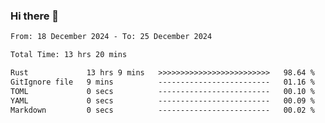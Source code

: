### Hi there 👋

<!--
**ututono/ututono** is a ✨ _special_ ✨ repository because its `README.md` (this file) appears on your GitHub profile.

Here are some ideas to get you started:

- 🔭 I’m currently working on ...
- 🌱 I’m currently learning ...
- 👯 I’m looking to collaborate on ...
- 🤔 I’m looking for help with ...
- 💬 Ask me about ...
- 📫 How to reach me: ...
- 😄 Pronouns: ...
- ⚡ Fun fact: ...
-->



<!--START_SECTION:waka-->

```txt
From: 18 December 2024 - To: 25 December 2024

Total Time: 13 hrs 20 mins

Rust             13 hrs 9 mins   >>>>>>>>>>>>>>>>>>>>>>>>>   98.64 %
GitIgnore file   9 mins          -------------------------   01.16 %
TOML             0 secs          -------------------------   00.10 %
YAML             0 secs          -------------------------   00.09 %
Markdown         0 secs          -------------------------   00.02 %
```

<!--END_SECTION:waka-->
